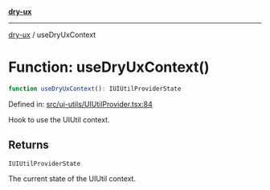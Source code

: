[**dry-ux**](../README.md)

***

[dry-ux](../README.md) / useDryUxContext

# Function: useDryUxContext()

```ts
function useDryUxContext(): IUIUtilProviderState
```

Defined in: [src/ui-utils/UIUtilProvider.tsx:84](https://github.com/navedr/dry-ux/blob/709faf84d0a46bbe07884742afd585685ac19a7a/src/ui-utils/UIUtilProvider.tsx#L84)

Hook to use the UIUtil context.

## Returns

`IUIUtilProviderState`

The current state of the UIUtil context.

